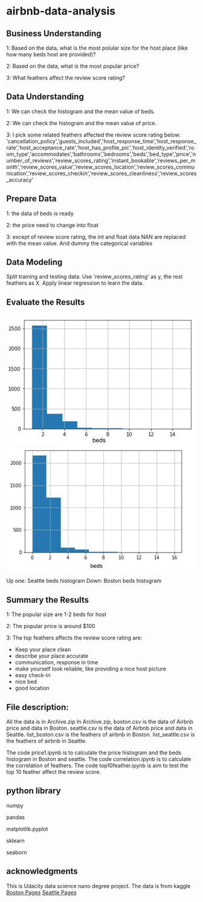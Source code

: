 # airbnb-data-analysis


## Business Understanding

1: Based on the data, what is the most polular size for the host place (like how many beds host are provided)?

2: Based on the data, what is the most popular price?

3: What feathers affect the review score rating?

## Data Understanding

1: We can check the histogram and the mean value of beds.

2: We can check the histogram and the mean value of price.

3: I pick some related feathers affected the review score rating below: 'cancellation_policy','guests_included','host_response_time','host_response_rate','host_acceptance_rate','host_has_profile_pic','host_identity_verified','room_type','accommodates','bathrooms','bedrooms','beds','bed_type','price','number_of_reviews','review_scores_rating','instant_bookable','reviews_per_month','review_scores_value','review_scores_location','review_scores_communication','review_scores_checkin','review_scores_cleanliness','review_scores_accuracy'

## Prepare Data

1: the data of beds is ready

2: the price need to change into float

3: except of review score rating, the int and float data NAN are replaced with the mean value. And dummy the categorical variables 

## Data Modeling

Split training and testing data. Use 'review_scores_rating' as y, the rest feathers as X. Apply linear regression to learn the data.

## Evaluate the Results


![alt text](https://github.com/bamboo120/airbnb-data-analysis/blob/main/Seattle_beds.png "Seattle Airbnb beds")![alt text](https://github.com/bamboo120/airbnb-data-analysis/blob/main/Boston_beds.png)

Up one: Seattle beds histogram Down: Boston beds histogram

## Summary the Results

1: The popular size are 1-2 beds for host

2: The popular price is around $100

3: The top feathers affects the review score rating are:

- Keep your place clean
- describe your place accurate
- communication, response in time
- make yourself look reliable, like providing a nice host picture
- easy check-in
- nice bed
- good location

## File description: 
All the data is in Archive.zip
In Archive.zip, boston.csv is the data of Airbnb price and data in Boston. seattle.csv is the data of Airbnb price and data in Seattle.
list_boston.csv is the feathers of airbnb in Boston. list_seattle.csv is the feathers of airbnb in Seattle. 

The code price1.ipynb is to calculate the price histogram and the beds histogram in Boston and seattle.
The code correlation.ipynb is to calculate the correlation of feathers.
The code top10feather.ipynb is aim to test the top 10 feather affect the review score.

## python library

numpy

pandas

matplotlib.pyplot

sklearn

seaborn

## acknowledgments

This is Udacity data science nano degree project. The data is from kaggle [Boston Pages](https://www.kaggle.com/airbnb/seattle/data) [Seattle Pages](https://www.kaggle.com/airbnb/boston)
